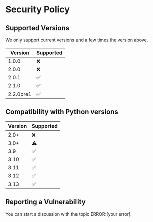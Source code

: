 # Security Policy

## Supported Versions

We only support current versions and a few times the version above.

| Version | Supported          |
| ------- | ------------------ |
| 1.0.0   | :x:                |
| 2.0.0   | :x:                |
| 2.0.1   | :white_check_mark: |
| 2.1.0   | :white_check_mark: |
| 2.2.0pre1   | :white_check_mark: |

## Compatibility with Python versions

| Version | Supported          |
| ------- | ------------------ |
|  2.0+ | :x:                |
|  3.0+  | ⚠️            |
|  3.9  | :white_check_mark: |
| 3.10   | :white_check_mark: |
|  3.11  | :white_check_mark: |
| 3.12   | :white_check_mark: |+
| 3.13   | :white_check_mark: |

## Reporting a Vulnerability

You can start a discussion with the topic ERROR:{your error].
